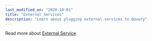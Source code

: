```yaml
---
last_modified_on: "2020-10-01"
title: "External Services"
description: "Learn about plugging external services to Qovery"
---
```


Read more about [External Service][docs.using-qovery.configuration.business.external-service]


[docs.using-qovery.configuration.business.external-service]: /docs/using-qovery/configuration/business/external-service/
